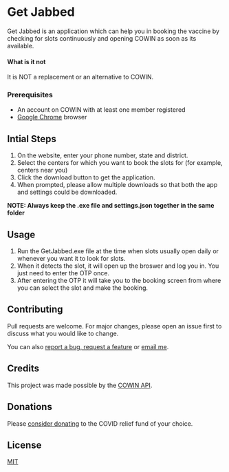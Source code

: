 # Get Jabbed
Get Jabbed is an application which can help you in booking the vaccine by checking for slots continuously and opening COWIN as soon as its available.

#### What is it not
It is NOT a replacement or an alternative to COWIN.  


### Prerequisites
* An account on COWIN with at least one member registered
* [Google Chrome](https://www.google.com/intl/en_in/chrome/) browser


## Intial Steps
1. On the website, enter your phone number, state and district.
2. Select the centers for which you want to book the slots for (for example, centers near you)
3. Click the download button to get the application. 
4. When prompted, please allow multiple downloads so that both the app and settings could be downloaded.

**NOTE: Always keep the .exe file and settings.json together in the same folder**


## Usage
1. Run the GetJabbed.exe file at the time when slots usually open daily or whenever you want it to look for slots. 
2. When it detects the slot, it will open up the broswer and log you in. You just need to enter the OTP once.
3. After entering the OTP it will take you to the booking screen from where you can select the slot and make the booking.


## Contributing
Pull requests are welcome. For major changes, please open an issue first to discuss what you would like to change.

You can also [report a bug, request a feature](https://github.com/chinsingh/getJabbed/issues/new/choose) or [email me](mailto:mr.chinmaysingh.gmail.com).

## Credits
This project was made possible by the [COWIN API](https://apisetu.gov.in/public/marketplace/api/cowin/cowin-public-v2#).

## Donations
Please [consider donating](https://www.pmcares.gov.in/en/) to the COVID relief fund of your choice.

## License
[MIT](https://github.com/chinsingh/getJabbed/blob/master/LICENSE.md)
